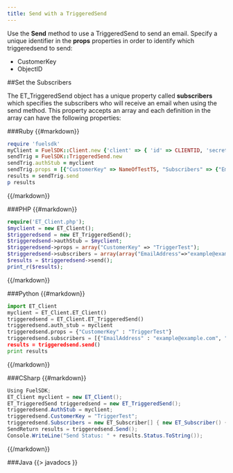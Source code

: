 ```yaml
---
title: Send with a TriggeredSend
---
```


Use the **Send** method to use a TriggeredSend to send an email. Specify a unique identifier in the **props** properties in order to identify which triggeredsend to send:

* CustomerKey
* ObjectID

##Set the Subscribers

The ET_TriggeredSend object has a unique property called **subscribers** which specifies the subscribers who will receive an email when using the send method. This property accepts an array and each definition in the array can have the following properties:

###Ruby
{{#markdown}}
```ruby  
require 'fuelsdk'
myClient = FuelSDK::Client.new {'client' => { 'id' => CLIENTID, 'secret' => SECRET }}
sendTrig = FuelSDK::TriggeredSend.new
sendTrig.authStub = myclient
sendTrig.props = [{"CustomerKey" => NameOfTestTS, "Subscribers" => {"EmailAddress"=>"testing@bh.exacttarget.com", "SubscriberKey" => "testing@bh.exacttarget.com"}}]
results = sendTrig.send
p results
```
{{/markdown}}

###PHP
{{#markdown}}
```php  
require('ET_Client.php');
$myclient = new ET_Client();
$triggeredsend = new ET_TriggeredSend();
$triggeredsend->authStub = $myclient;
$triggeredsend->props = array("CustomerKey" => "TriggerTest");
$triggeredsend->subscribers = array(array("EmailAddress"=>"example@example.com", "SubscriberKey" => "example@example.com", "Attributes" => array(array('Name' => 'FirstName', 'Value' => 'Bob'), array('Name' => 'LastName', 'Value' => 'Smith'))));
$results = $triggeredsend->send();
print_r($results);
```
{{/markdown}}

###Python
{{#markdown}}
```python  
import ET_Client
myclient = ET_Client.ET_Client()
triggeredsend = ET_Client.ET_TriggeredSend()
triggeredsend.auth_stub = myclient
triggeredsend.props = {"CustomerKey" : "TriggerTest"}
triggeredsend.subscribers = [{"EmailAddress" : "example@example.com", "SubscriberKey" : "example@example.com, "Attributes" : [{'Name' : 'FirstName', 'Value' : 'Bob'}, {'Name' : 'LastName', 'Value' : 'Smith'}]}]
results = triggeredsend.send()
print results
```
{{/markdown}}

###CSharp
{{#markdown}}
```csharp  
Using FuelSDK;
ET_Client myclient = new ET_Client();
ET_TriggeredSend triggeredsend = new ET_TriggeredSend();
triggeredsend.AuthStub = myclient;
triggeredsend.CustomerKey = "TriggerTest";
triggeredsend.Subscribers = new ET_Subscriber[] { new ET_Subscriber() { EmailAddress = "example@example.com", SubscriberKey = "example@example.com" } };
SendReturn results = triggeredsend.Send();
Console.WriteLine("Send Status: " + results.Status.ToString());
```
{{/markdown}}

###Java
{{> javadocs }}

